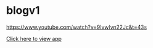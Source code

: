 # blogv1

https://www.youtube.com/watch?v=9IvwIvn22Jc&t=43s

<a href="https://stormy-wildwood-85952.herokuapp.com/">Click here to view app</a>
